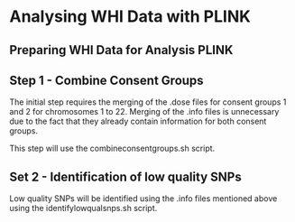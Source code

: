 # Analysing WHI Data with PLINK

##  Preparing WHI Data for Analysis PLINK 

## Step 1 - Combine Consent Groups

The initial step requires the merging of the .dose files for consent groups 1 and 2 for chromosomes 1 to 22. Merging of the .info files is unnecessary due to the fact that they already contain
information for both consent groups.

This step will use the combineconsentgroups.sh script.

## Set 2 - Identification of low quality SNPs

Low quality SNPs will be identified using the .info files mentioned above using the identifylowqualsnps.sh script.


